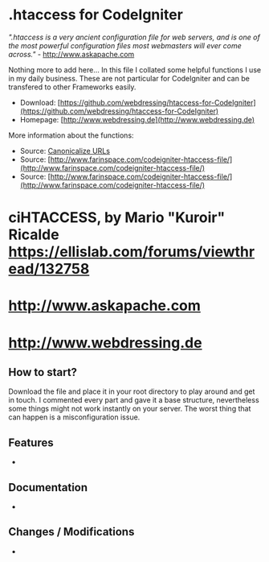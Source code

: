 .htaccess for CodeIgniter
=============================

*".htaccess is a very ancient configuration file for web servers, and is one of the most powerful configuration files most webmasters will ever come across."* - http://www.askapache.com

Nothing more to add here... In this file I collated some helpful functions I use in my daily business. These are not particular for CodeIgniter and can be transfered to other Frameworks easily.


* Download: [https://github.com/webdressing/htaccess-for-CodeIgniter](https://github.com/webdressing/htaccess-for-CodeIgniter)
* Homepage: [http://www.webdressing.de](http://www.webdressing.de)

More information about the functions:
* Source: [Canonicalize URLs](http://www.farinspace.com/codeigniter-htaccess-file/)
* Source: [http://www.farinspace.com/codeigniter-htaccess-file/](http://www.farinspace.com/codeigniter-htaccess-file/)
* Source: [http://www.farinspace.com/codeigniter-htaccess-file/](http://www.farinspace.com/codeigniter-htaccess-file/)

# ciHTACCESS, by Mario "Kuroir" Ricalde https://ellislab.com/forums/viewthread/132758
# http://www.askapache.com
# http://www.webdressing.de


## How to start?

Download the file and place it in your root directory to play around and get in touch. I commented every part and gave it a base structure, nevertheless some things
might not work instantly on your server. The worst thing that can happen is a misconfiguration issue.


## Features

-


## Documentation

-


## Changes / Modifications

-
